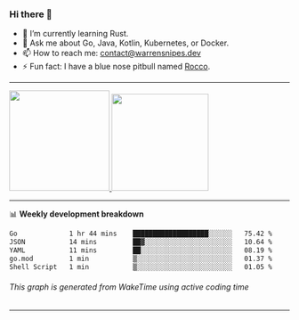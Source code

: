 ### Hi there 👋

- 🌱 I’m currently learning Rust.
- 💬 Ask me about Go, Java, Kotlin, Kubernetes, or Docker.
- 📫 How to reach me: contact@warrensnipes.dev
- ⚡ Fun fact: I have a blue nose pitbull named [Rocco](https://i.imgur.com/iLsSCKu.jpg).

-------


<a href="https://github.com/LockedThread/LockedThread">
  <img height="180em" src="https://github-readme-stats.vercel.app/api?username=LockedThread&theme=transparent&bg_color=00000000&show_icons=true&count_private=true" />
  <img height="174em" src="https://github-readme-stats.vercel.app/api/top-langs?username=LockedThread&theme=transparent&layout=compact&hide_progress=true&bg_color=00000000" />
  </a>

-------

📊 **Weekly development breakdown**
<!--START_SECTION:waka-->

```txt
Go             1 hr 44 mins    ███████████████████░░░░░░   75.42 %
JSON           14 mins         ██▓░░░░░░░░░░░░░░░░░░░░░░   10.64 %
YAML           11 mins         ██░░░░░░░░░░░░░░░░░░░░░░░   08.19 %
go.mod         1 min           ▒░░░░░░░░░░░░░░░░░░░░░░░░   01.37 %
Shell Script   1 min           ▒░░░░░░░░░░░░░░░░░░░░░░░░   01.05 %
```

<!--END_SECTION:waka-->
###### *This graph is generated from WakeTime using active coding time*
-------
